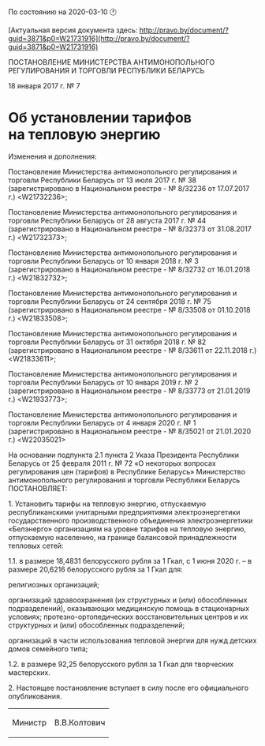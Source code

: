 По состоянию на 2020-03-10 &#x1F550;

[Актуальная версия документа здесь: http://pravo.by/document/?guid=3871&p0=W21731916](http://pravo.by/document/?guid=3871&p0=W21731916)

<p>ПОСТАНОВЛЕНИЕ МИНИСТЕРСТВА АНТИМОНОПОЛЬНОГО РЕГУЛИРОВАНИЯ И ТОРГОВЛИ РЕСПУБЛИКИ БЕЛАРУСЬ</p>
<p>18 января 2017 г. № 7</p>
<h1>Об установлении тарифов на тепловую энергию</h1>
<p>Изменения и дополнения:</p>
<p>Постановление Министерства антимонопольного регулирования и торговли Республики Беларусь от 13 июля 2017 г. № 38 (зарегистрировано в Национальном реестре - № 8/32236 от 17.07.2017 г.) &lt;W21732236&gt;;</p>
<p>Постановление Министерства антимонопольного регулирования и торговли Республики Беларусь от 28 августа 2017 г. № 44 (зарегистрировано в Национальном реестре - № 8/32373 от 31.08.2017 г.) &lt;W21732373&gt;;</p>
<p>Постановление Министерства антимонопольного регулирования и торговли Республики Беларусь от 10 января 2018 г. № 3 (зарегистрировано в Национальном реестре - № 8/32732 от 16.01.2018 г.) &lt;W21832732&gt;;</p>
<p>Постановление Министерства антимонопольного регулирования и торговли Республики Беларусь от 24 сентября 2018 г. № 75 (зарегистрировано в Национальном реестре - № 8/33508 от 01.10.2018 г.) &lt;W21833508&gt;;</p>
<p>Постановление Министерства антимонопольного регулирования и торговли Республики Беларусь от 31 октября 2018 г. № 82 (зарегистрировано в Национальном реестре - № 8/33611 от 22.11.2018 г.) &lt;W21833611&gt;;</p>
<p>Постановление Министерства антимонопольного регулирования и торговли Республики Беларусь от 10 января 2019 г. № 2 (зарегистрировано в Национальном реестре - № 8/33773 от 21.01.2019 г.) &lt;W21933773&gt;;</p>
<p>Постановление Министерства антимонопольного регулирования и торговли Республики Беларусь от 4 января 2020 г. № 1 (зарегистрировано в Национальном реестре - № 8/35021 от 21.01.2020 г.) &lt;W22035021&gt;</p>
<p></p>
<p>На основании подпункта 2.1 пункта 2 Указа Президента Республики Беларусь от 25 февраля 2011 г. № 72 «О некоторых вопросах регулирования цен (тарифов) в Республике Беларусь» Министерство антимонопольного регулирования и торговли Республики Беларусь ПОСТАНОВЛЯЕТ:</p>
<p>1. Установить тарифы на тепловую энергию, отпускаемую республиканскими унитарными предприятиями электроэнергетики государственного производственного объединения электроэнергетики «Белэнерго» организациям на уровне тарифов на тепловую энергию, отпускаемую населению, на границе балансовой принадлежности тепловых сетей:</p>
<p>1.1. в размере 18,4831 белорусского рубля за 1 Гкал, с 1 июня 2020 г. – в размере 20,6216 белорусского рубля за 1 Гкал для:</p>
<p>религиозных организаций;</p>
<p>организаций здравоохранения (их структурных и (или) обособленных подразделений), оказывающих медицинскую помощь в стационарных условиях; протезно-ортопедических восстановительных центров и их структурных и (или) обособленных подразделений;</p>
<p>организаций в части использования тепловой энергии для нужд детских домов семейного типа;</p>
<p>1.2. в размере 92,25 белорусского рубля за 1 Гкал для творческих мастерских.</p>
<p>2. Настоящее постановление вступает в силу после его официального опубликования.</p>
<p></p>
<table><tr>
<td><p>Министр</p></td>
<td><p>В.В.Колтович</p></td>
</tr></table>
<p></p>